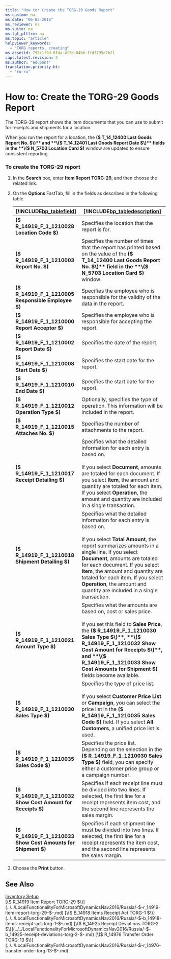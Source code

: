 ```yaml
---
title: "How to: Create the TORG-29 Goods Report"
ms.custom: na
ms.date: "06-05-2016"
ms.reviewer: na
ms.suite: na
ms.tgt_pltfrm: na
ms.topic: "article"
helpviewer_keywords: 
  - "TORG reports, creating"
ms.assetid: 792c1f9d-0fda-4f2d-84b6-ffd3795e7b21
caps.latest.revision: 2
ms.author: "edupont"
translation.priority.ht: 
  - "ru-ru"
---
```

# How to: Create the TORG-29 Goods Report
The TORG\-29 report shows the item documents that you can use to submit for receipts and shipments for a location.  
  
 When you run the report for a location, the **\($ T\_14\_12400 Last Goods Report No. $\)** and **\($ T\_14\_12401 Last Goods Report Date $\)** fields in the **\($ N\_5703 Location Card $\)** window are updated to ensure consistent reporting.  
  
### To create the TORG\-29 report  
  
1.  In the **Search** box, enter **Item Report TORG\-29**, and then choose the related link.  
  
2.  On the **Options** FastTab, fill in the fields as described in the following table.  
  
    |[!INCLUDE[bp_tablefield](../../ApplicationDesign/includes/bp_tablefield_md.md)]|[!INCLUDE[bp_tabledescription](../../ApplicationDesign/includes/bp_tabledescription_md.md)]|  
    |---------------------------------|---------------------------------------|  
    |**\($ R\_14919\_F\_1\_1210028 Location Code $\)**|Specifies the location that the report is for.|  
    |**\($ R\_14919\_F\_1\_1210003 Report No. $\)**|Specifies the number of times that the report has printed based on the value of the **\($ T\_14\_12400 Last Goods Report No. $\)** field in the **\($ N\_5703 Location Card $\)** window.|  
    |**\($ R\_14919\_F\_1\_1210005 Responsible Employee $\)**|Specifies the employee who is responsible for the validity of the data in the report.|  
    |**\($ R\_14919\_F\_1\_1210000 Report Acceptor $\)**|Specifies the employee who is responsible for accepting the report.|  
    |**\($ R\_14919\_F\_1\_1210002 Report Date $\)**|Specifies the date of the report.|  
    |**\($ R\_14919\_F\_1\_1210008 Start Date $\)**|Specifies the start date for the report.|  
    |**\($ R\_14919\_F\_1\_1210010 End Date $\)**|Specifies the start date for the report.|  
    |**\($ R\_14919\_F\_1\_1210012 Operation Type $\)**|Optionally, specifies the type of operation. This information will be included in the report.|  
    |**\($ R\_14919\_F\_1\_1210015 Attaches No. $\)**|Specifies the number of attachments to the report.|  
    |**\($ R\_14919\_F\_1\_1210017 Receipt Detailing $\)**|Specifies what the detailed information for each entry is based on.<br /><br /> If you select **Document**, amounts are totaled for each document. If you select **Item**, the amount and quantity are totaled for each item. If you select **Operation**, the amount and quantity are included in a single transaction.|  
    |**\($ R\_14919\_F\_1\_1210018 Shipment Detailing $\)**|Specifies what the detailed information for each entry is based on.<br /><br /> If you select **Total Amount**, the report summarizes amounts in a single line. If you select **Document**, amounts are totaled for each document. If you select **Item**, the amount and quantity are totaled for each item. If you select **Operation**, the amount and quantity are included in a single transaction.|  
    |**\($ R\_14919\_F\_1\_1210021 Amount Type $\)**|Specifies what the amounts are based on, cost or sales price.<br /><br /> If you set this field to **Sales Price**, the **\($ R\_14919\_F\_1\_1210030 Sales Type $\)**, **\($ R\_14919\_F\_1\_1210032 Show Cost Amount for Receipts $\)**, and **\($ R\_14919\_F\_1\_1210033 Show Cost Amounts for Shipment $\)** fields become available.|  
    |**\($ R\_14919\_F\_1\_1210030 Sales Type $\)**|Specifies the type of price list.<br /><br /> If you select **Customer Price List**  or **Campaign**, you can select the price list in the **\($ R\_14919\_F\_1\_1210035 Sales Code $\)** field. If you select **All Customers**, a unified price list is used.|  
    |**\($ R\_14919\_F\_1\_1210035 Sales Code $\)**|Specifies the price list. Depending on the selection in the **\($ R\_14919\_F\_1\_1210030 Sales Type $\)** field, you can specify either a customer price group or a campaign number.|  
    |**\($ R\_14919\_F\_1\_1210032 Show Cost Amount for Receipts $\)**|Specifies if each receipt line must be divided into two lines. If selected, the first line for a receipt represents item cost, and the second line represents the sales margin.|  
    |**\($ R\_14919\_F\_1\_1210033 Show Cost Amounts for Shipment $\)**|Specifies if each shipment line must be divided into two lines. If selected, the first line for a receipt represents the item cost, and the second line represents the sales margin.|  
  
3.  Choose the **Print** button.  
  
## See Also  
 [Inventory Setup](../../LocalFunctionalityForMicrosoftDynamicsNav2016/Russia/inventory-setup.md)   
 [\($ R\_14919 Item Report TORG\-29 $\)](../../LocalFunctionalityForMicrosoftDynamicsNav2016/Russia/-$-r_14919-item-report-torg-29-$-.md)   
 [\($ B\_14918 Items Receipt Act TORG\-1 $\)](../../LocalFunctionalityForMicrosoftDynamicsNav2016/Russia/-$-b_14918-items-receipt-act-torg-1-$-.md)   
 [\($ B\_14925 Receipt Deviations TORG\-2 $\)](../../LocalFunctionalityForMicrosoftDynamicsNav2016/Russia/-$-b_14925-receipt-deviations-torg-2-$-.md)   
 [\($ R\_14976 Transfer Order TORG\-13 $\)](../../LocalFunctionalityForMicrosoftDynamicsNav2016/Russia/-$-r_14976-transfer-order-torg-13-$-.md)